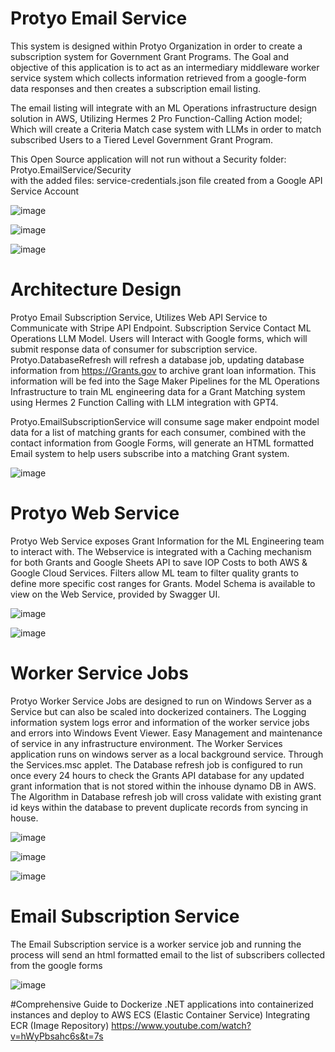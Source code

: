 ﻿# Protyo Email Service

This system is designed within Protyo Organization in order to create a subscription system for Government Grant Programs.
The Goal and objective of this application is to act as an intermediary middleware worker service system which collects 
information retrieved from a google-form data responses and then creates a subscription email listing.

The email listing will integrate with an ML Operations infrastructure design solution in AWS, Utilizing Hermes 2 Pro Function-Calling Action model;
Which will create a Criteria Match case system with LLMs in order to match subscribed Users to a Tiered Level Government Grant Program.

This Open Source application will not run without a Security folder: Protyo.EmailService/Security  
with the added files: service-credentials.json file created from a Google API Service Account 


![image](https://github.com/RafatKhandaker/Protyo.Email.Service/assets/19369242/f6e10c51-1877-4623-8e87-bf4953875c2b)

![image](https://github.com/RafatKhandaker/Protyo.Email.Service/assets/19369242/1ec5ada9-c5a7-49b5-a29f-92158c3c109e)

![image](https://github.com/RafatKhandaker/Protyo.Email.Service/assets/19369242/70f63c5b-5d0e-481e-b14e-b9de55cb5417)



# Architecture Design 

Protyo Email Subscription Service, Utilizes Web API Service to Communicate with Stripe API Endpoint. Subscription Service Contact ML Operations LLM Model. 
Users will Interact with Google forms, which will submit response data of consumer for subscription service.  
Protyo.DatabaseRefresh will refresh a database job, updating database information from https://Grants.gov to archive grant loan information.
This information will be fed into the Sage Maker Pipelines for the ML Operations Infrastructure to train ML engineering data for a Grant Matching system using 
Hermes 2 Function Calling with LLM integration with GPT4. 

Protyo.EmailSubscriptionService will consume sage maker endpoint model data for a list of matching grants for each consumer, 
combined with the contact information from Google Forms, will generate an HTML formatted Email system to help users subscribe into a matching Grant system.


![image](https://github.com/RafatKhandaker/Protyo.Email.Service/assets/19369242/f8b2869e-c6ec-4dc9-be1e-d166158dfaca)



# Protyo Web Service

Protyo Web Service exposes Grant Information for the ML Engineering team to interact with. The Webservice is integrated with a Caching mechanism for both Grants
and Google Sheets API to save IOP Costs to both AWS & Google Cloud Services. Filters allow ML team to filter quality grants to define more specific cost ranges
for Grants. Model Schema is available to view on the Web Service, provided by Swagger UI.


![image](https://github.com/RafatKhandaker/Protyo.Email.Service/assets/19369242/4981ac83-6039-4b3c-9f24-9cb9520d4c4e)

![image](https://github.com/RafatKhandaker/Protyo.Email.Service/assets/19369242/104a494d-307e-4ea3-82c6-60fd3aa24c5d)



# Worker Service Jobs

Protyo Worker Service Jobs are designed to run on Windows Server as a Service but can also be scaled into dockerized containers. The Logging information system 
logs error and information of the worker service jobs and errors into Windows Event Viewer. Easy Management and maintenance of service in any infrastructure environment.
The Worker Services application runs on windows server as a local background service. Through the Services.msc applet. The Database refresh job is configured to run
once every 24 hours to check the Grants API database for any updated grant information that is not stored within the inhouse dynamo DB in AWS. The Algorithm in
Database refresh job will cross validate with existing grant id keys within the database to prevent duplicate records from syncing in house. 


![image](https://github.com/RafatKhandaker/Protyo.Email.Service/assets/19369242/527e9474-ec1f-4ff3-b273-579a852e4286)

![image](https://github.com/RafatKhandaker/Protyo.Email.Service/assets/19369242/a53d031e-830d-4cf1-90d3-d0824d7c4ebe)

![image](https://github.com/RafatKhandaker/Protyo.Email.Service/assets/19369242/5765a685-5b7b-4600-92f1-dc047a9ea0b6)



# Email Subscription Service
The Email Subscription service is a worker service job and running the process will send an html formatted email to the list of subscribers collected from the google forms


![image](https://github.com/RafatKhandaker/Protyo.Email.Service/assets/19369242/bbd908ca-9371-4375-abee-63fcfb0f6891)


#Comprehensive Guide to Dockerize .NET applications into containerized instances and deploy to AWS ECS (Elastic Container Service) Integrating ECR (Image Repository)
https://www.youtube.com/watch?v=hWyPbsahc6s&t=7s

